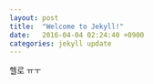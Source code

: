```yaml
---
layout: post
title:  "Welcome to Jekyll!"
date:   2016-04-04 02:24:40 +0900
categories: jekyll update
---
```

헬로 ㅠㅜ
